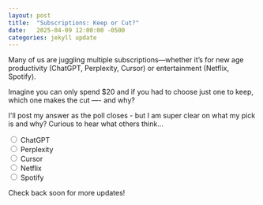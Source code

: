 ```yaml
---
layout: post
title:  "Subscriptions: Keep or Cut?"
date:   2025-04-09 12:00:00 -0500
categories: jekyll update
---
```


Many of us are juggling multiple subscriptions—whether it’s for new age productivity (ChatGPT, Perplexity, Cursor) or entertainment (Netflix, Spotify).

Imagine you can only spend $20 and if you had to choose just one to keep, which one makes the cut —- and why?

I'll post my answer as the poll closes - but I am super clear on what my pick is and why? Curious to hear what others think…

<form action="/submit_poll" method="POST">
  <label>
    <input type="radio" name="subscription" value="ChatGPT"> ChatGPT
  </label><br>
  <label>
    <input type="radio" name="subscription" value="Perplexity"> Perplexity
  </label><br>
  <label>
    <input type="radio" name="subscription" value="Cursor"> Cursor
  </label><br>
  <label>
    <input type="radio" name="subscription" value="Netflix"> Netflix
  </label><br>
  <label>
    <input type="radio" name="subscription" value="Spotify"> Spotify
  </label><br>
  <!--button type="submit">Submit</button-->
</form>

Check back soon for more updates!